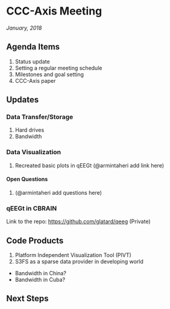 # CCC-Axis Meeting
*January, 2018*

## Agenda Items
1. Status update
1. Setting a regular meeting schedule
1. Milestones and goal setting
1. CCC-Axis paper


## Updates

### Data Transfer/Storage
1. Hard drives
1. Bandwidth


### Data Visualization
1. Recreated basic plots in qEEGt (@armintaheri add link here)

#### Open Questions
1. (@armintaheri add questions here)


### qEEGt in CBRAIN
Link to the repo: https://github.com/glatard/qeeg (Private)


## Code Products
1. Platform Independent Visualization Tool (PIVT)
1. S3FS as a sparse data provider in developing world
  - Bandwidth in China?
  - Bandwidth in Cuba?


## Next Steps



